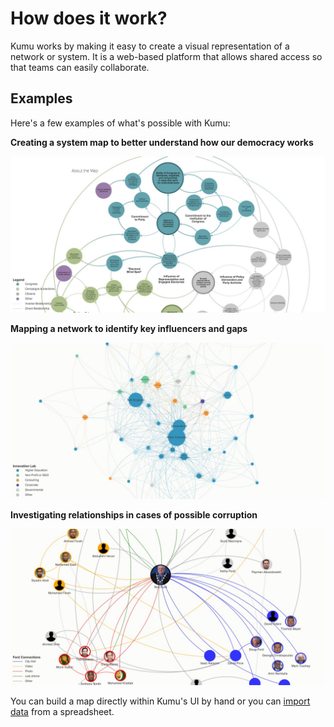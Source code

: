 # How does it work?

Kumu works by making it easy to create a visual representation of a network or system. It is a web-based platform that allows shared access so that teams can easily collaborate.

## Examples

Here's a few examples of what's possible with Kumu:

**Creating a system map to better understand how our democracy works**

![Hewlett Foundation's The Madison Initiative](/images/hewlett-foundation.jpg)

**Mapping a network to identify key influencers and gaps**

![DST Innovation Lab](/images/dst-innovation-lab.jpg)

**Investigating relationships in cases of possible corruption**

![Rob Ford](/images/rob-ford.jpg)

You can build a map directly within Kumu's UI by hand or you can [import data](../guides/import-export.md) from a spreadsheet.
